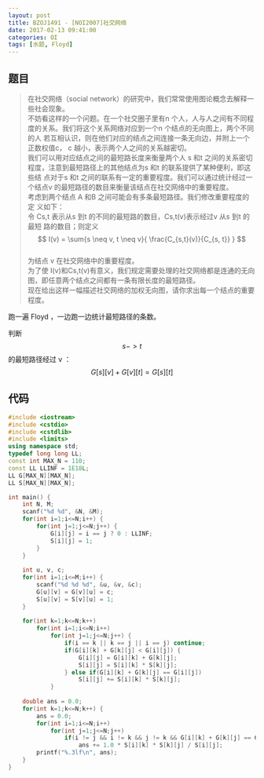 ```yaml
---
layout: post
title: BZOJ1491 - [NOI2007]社交网络
date: 2017-02-13 09:41:00
categories: OI
tags: [水题, Floyd]
---
```


## 题目
> 在社交网络（social network）的研究中，我们常常使用图论概念去解释一些社会现象。    
> 不妨看这样的一个问题。在一个社交圈子里有n 个人，人与人之间有不同程
> 度的关系。我们将这个关系网络对应到一个n 个结点的无向图上，两个不同的人
> 若互相认识，则在他们对应的结点之间连接一条无向边，并附上一个正数权值c，
> c 越小，表示两个人之间的关系越密切。    
> 我们可以用对应结点之间的最短路长度来衡量两个人 s 和t 之间的关系密切
> 程度，注意到最短路径上的其他结点为s 和t 的联系提供了某种便利，即这些结
> 点对于s 和t 之间的联系有一定的重要程度。我们可以通过统计经过一个结点v
> 的最短路径的数目来衡量该结点在社交网络中的重要程度。    
> 考虑到两个结点 A 和B 之间可能会有多条最短路径。我们修改重要程度的定
> 义如下：    
> 令 Cs,t 表示从s 到t 的不同的最短路的数目，Cs,t(v)表示经过v 从s 到t 的最短
> 路的数目；则定义    
> $$ I(v) = \sum{s \neq v, t \neq v}{ \frac{C_{s,t}(v)}{C_{s, t}} } $$    
> 为结点 v 在社交网络中的重要程度。    
> 为了使 I(v)和Cs,t(v)有意义，我们规定需要处理的社交网络都是连通的无向
> 图，即任意两个结点之间都有一条有限长度的最短路径。    
> 现在给出这样一幅描述社交网络的加权无向图，请你求出每一个结点的重要
> 程度。    

跑一遍 Floyd ，一边跑一边统计最短路径的条数。

判断 $$ s->t $$ 的最短路径经过 v ：$$ G[s][v] + G[v][t] = G[s][t] $$

## 代码
```cpp
#include <iostream>
#include <cstdio>
#include <cstdlib>
#include <limits>
using namespace std;
typedef long long LL;
const int MAX_N = 110;
const LL LLINF = 1E18L;
LL G[MAX_N][MAX_N];
LL S[MAX_N][MAX_N];

int main() {
    int N, M;
    scanf("%d %d", &N, &M);
    for(int i=1;i<=N;i++) {
        for(int j=1;j<=N;j++) {
            G[i][j] = i == j ? 0 : LLINF;
            S[i][j] = 1;
        }
    }
    
    int u, v, c;
    for(int i=1;i<=M;i++) {
        scanf("%d %d %d", &u, &v, &c);
        G[u][v] = G[v][u] = c;
        S[u][v] = S[v][u] = 1;
    }
    
    for(int k=1;k<=N;k++)
        for(int i=1;i<=N;i++)
            for(int j=1;j<=N;j++) {
                if(i == k || k == j || i == j) continue;
                if(G[i][k] + G[k][j] < G[i][j]) {
                    G[i][j] = G[i][k] + G[k][j];
                    S[i][j] = S[i][k] * S[k][j];
                } else if(G[i][k] + G[k][j] == G[i][j])
                    S[i][j] += S[i][k] * S[k][j];
            }
    
    double ans = 0.0;
    for(int k=1;k<=N;k++) {
        ans = 0.0;
        for(int i=1;i<=N;i++)
            for(int j=1;j<=N;j++)
                if(i != j && i != k && j != k && G[i][k] + G[k][j] == G[i][j])
                    ans += 1.0 * S[i][k] * S[k][j] / S[i][j];
        printf("%.3lf\n", ans);
    }
}
```
